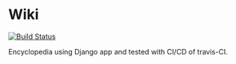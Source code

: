 # Wiki

[![Build Status](https://travis-ci.org/AdityaGoyal1999/Wiki.svg?branch=master)](https://travis-ci.org/AdityaGoyal1999/Wiki)

Encyclopedia using Django app and tested with CI/CD of travis-CI.
